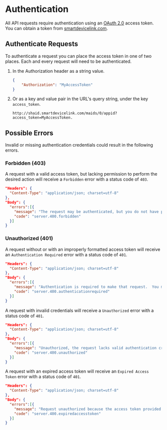# Authentication
All API requests require authentication using an <a href="http://oauth.net/2/" target="_blank">OAuth 2.0</a> access token.  You can obtain a token from [smartdevicelink.com](https://smartdevicelink.com).

## Authenticate Requests
To authenticate a request you can place the access token in one of two places.  Each and every request will need to be authenticated.

1. In the Authorization header as a string value.

    ```json
    {
        "Authorization": "MyAccessToken"
    }
    ```

2. Or as a key and value pair in the URL's query string, under the key ```access_token```.

    ```
    http://shaid.smartdevicelink.com/maids/0/appid?access_token=MyAccessToken.
    ```

## Possible Errors
Invalid or missing authentication credentials could result in the following errors.

### Forbidden (403)
A request with a valid access token, but lacking permission to perform the desired action will receive a ```Forbidden``` error with a status code of ```403```.
```json
"Headers": {
  "Content-Type": "application/json; charset=utf-8"
},
"Body": {
  "errors":[{
    "message": "The request may be authenticated, but you do not have permission to access the target resource.",
    "code": "server.400.forbidden"
  }]
}
```

### Unauthorized (401)

A request without or with an improperly formatted access token will receive an ```Authentication Required``` error with a status code of ```401```.

```json
"Headers": {
  "Content-Type": "application/json; charset=utf-8"
},
"Body": {
  "errors":[{
    "message": "Authentication is required to make that request.  You must provide a valid access token.",
    "code": "server.400.authenticationrequired"
  }]
}
```

A request with invalid credentials will receive a ```Unauthorized``` error with a status code of ```401```.

```json
"Headers": {
  "Content-Type": "application/json; charset=utf-8"
},
"Body": {
  "errors":[{
    "message": "Unauthorized, the request lacks valid authentication credentials for the target resource.",
    "code": "server.400.unauthorized"
  }]
}
```

A request with an expired access token will receive an ```Expired Access Token``` error with a status code of ```401```.

```json
"Headers": {
  "Content-Type": "application/json; charset=utf-8"
},
"Body": {
  "errors":[{
    "message": "Request unauthorized because the access token provided has expired.",
    "code": "server.400.expiredaccesstoken"
  }]
}
```
